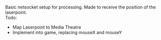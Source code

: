 Basic netsocket setup for processing. Made to receive the position of the laserpoint.  
Todo:  
- Map Laserpoint to Media Theatre  
- Implement into game, replacing mouseX and mouseY
